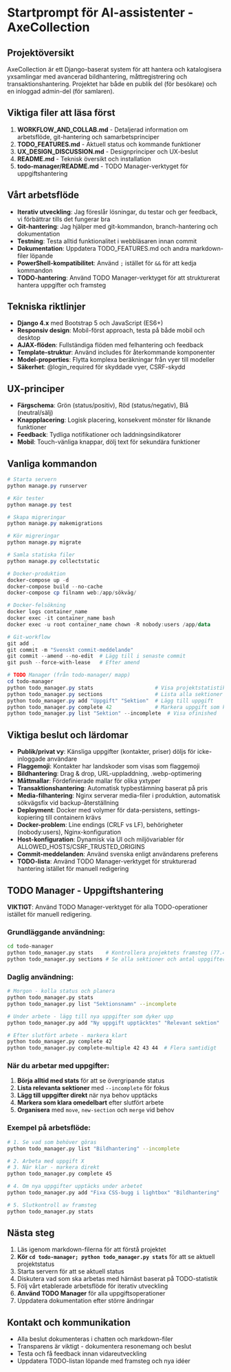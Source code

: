 # Startprompt för AI-assistenter - AxeCollection

## Projektöversikt
AxeCollection är ett Django-baserat system för att hantera och katalogisera yxsamlingar med avancerad bildhantering, måttregistrering och transaktionshantering. Projektet har både en publik del (för besökare) och en inloggad admin-del (för samlaren).

## Viktiga filer att läsa först
1. **WORKFLOW_AND_COLLAB.md** - Detaljerad information om arbetsflöde, git-hantering och samarbetsprinciper
2. **TODO_FEATURES.md** - Aktuell status och kommande funktioner
3. **UX_DESIGN_DISCUSSION.md** - Designprinciper och UX-beslut
4. **README.md** - Teknisk översikt och installation
5. **todo-manager/README.md** - TODO Manager-verktyget för uppgiftshantering

## Vårt arbetsflöde
- **Iterativ utveckling**: Jag föreslår lösningar, du testar och ger feedback, vi förbättrar tills det fungerar bra
- **Git-hantering**: Jag hjälper med git-kommandon, branch-hantering och dokumentation
- **Testning**: Testa alltid funktionalitet i webbläsaren innan commit
- **Dokumentation**: Uppdatera TODO_FEATURES.md och andra markdown-filer löpande
- **PowerShell-kompatibilitet**: Använd `;` istället för `&&` för att kedja kommandon
- **TODO-hantering**: Använd TODO Manager-verktyget för att strukturerat hantera uppgifter och framsteg

## Tekniska riktlinjer
- **Django 4.x** med Bootstrap 5 och JavaScript (ES6+)
- **Responsiv design**: Mobil-först approach, testa på både mobil och desktop
- **AJAX-flöden**: Fullständiga flöden med felhantering och feedback
- **Template-struktur**: Använd includes för återkommande komponenter
- **Model-properties**: Flytta komplexa beräkningar från vyer till modeller
- **Säkerhet**: @login_required för skyddade vyer, CSRF-skydd

## UX-principer
- **Färgschema**: Grön (status/positiv), Röd (status/negativ), Blå (neutral/sälj)
- **Knappplacering**: Logisk placering, konsekvent mönster för liknande funktioner
- **Feedback**: Tydliga notifikationer och laddningsindikatorer
- **Mobil**: Touch-vänliga knappar, dölj text för sekundära funktioner

## Vanliga kommandon
```powershell
# Starta servern
python manage.py runserver

# Kör tester
python manage.py test

# Skapa migreringar
python manage.py makemigrations

# Kör migreringar
python manage.py migrate

# Samla statiska filer
python manage.py collectstatic

# Docker-produktion
docker-compose up -d
docker-compose build --no-cache
docker-compose cp filnamn web:/app/sökväg/

# Docker-felsökning
docker logs container_name
docker exec -it container_name bash
docker exec -u root container_name chown -R nobody:users /app/data

# Git-workflow
git add .
git commit -m "Svenskt commit-meddelande"
git commit --amend --no-edit  # Lägg till i senaste commit
git push --force-with-lease   # Efter amend

# TODO Manager (från todo-manager/ mapp)
cd todo-manager
python todo_manager.py stats                    # Visa projektstatistik
python todo_manager.py sections                 # Lista alla sektioner
python todo_manager.py add "Uppgift" "Sektion"  # Lägg till uppgift
python todo_manager.py complete 42              # Markera uppgift som klar
python todo_manager.py list "Sektion" --incomplete  # Visa ofinished
```

## Viktiga beslut och lärdomar
- **Publik/privat vy**: Känsliga uppgifter (kontakter, priser) döljs för icke-inloggade användare
- **Flaggemoji**: Kontakter har landskoder som visas som flaggemoji
- **Bildhantering**: Drag & drop, URL-uppladdning, .webp-optimering
- **Måttmallar**: Fördefinierade mallar för olika yxtyper
- **Transaktionshantering**: Automatisk typbestämning baserat på pris
- **Media-filhantering**: Nginx serverar media-filer i produktion, automatisk sökvägsfix vid backup-återställning
- **Deployment**: Docker med volymer för data-persistens, settings-kopiering till containern krävs
- **Docker-problem**: Line endings (CRLF vs LF), behörigheter (nobody:users), Nginx-konfiguration
- **Host-konfiguration**: Dynamisk via UI och miljövariabler för ALLOWED_HOSTS/CSRF_TRUSTED_ORIGINS
- **Commit-meddelanden**: Använd svenska enligt användarens preferens
- **TODO-lista**: Använd TODO Manager-verktyget för strukturerad hantering istället för manuell redigering

## TODO Manager - Uppgiftshantering

**VIKTIGT**: Använd TODO Manager-verktyget för alla TODO-operationer istället för manuell redigering.

### Grundläggande användning:
```bash
cd todo-manager
python todo_manager.py stats    # Kontrollera projektets framsteg (77.4% klart)
python todo_manager.py sections # Se alla sektioner och antal uppgifter
```

### Daglig användning:
```bash
# Morgon - kolla status och planera
python todo_manager.py stats
python todo_manager.py list "Sektionsnamn" --incomplete

# Under arbete - lägg till nya uppgifter som dyker upp
python todo_manager.py add "Ny uppgift upptäcktes" "Relevant sektion"

# Efter slutfört arbete - markera klart
python todo_manager.py complete 42
python todo_manager.py complete-multiple 42 43 44  # Flera samtidigt
```

### När du arbetar med uppgifter:
1. **Börja alltid med stats** för att se övergripande status
2. **Lista relevanta sektioner** med `--incomplete` för fokus
3. **Lägg till uppgifter direkt** när nya behov upptäcks
4. **Markera som klara omedelbart** efter slutfört arbete
5. **Organisera** med `move`, `new-section` och `merge` vid behov

### Exempel på arbetsflöde:
```bash
# 1. Se vad som behöver göras
python todo_manager.py list "Bildhantering" --incomplete

# 2. Arbeta med uppgift X
# 3. När klar - markera direkt
python todo_manager.py complete 45

# 4. Om nya uppgifter upptäcks under arbetet
python todo_manager.py add "Fixa CSS-bugg i lightbox" "Bildhantering"

# 5. Slutkontroll av framsteg
python todo_manager.py stats
```

## Nästa steg
1. Läs igenom markdown-filerna för att förstå projektet
2. **Kör `cd todo-manager; python todo_manager.py stats`** för att se aktuell projektstatus
3. Starta servern för att se aktuell status
4. Diskutera vad som ska arbetas med härnäst baserat på TODO-statistik
5. Följ vårt etablerade arbetsflöde för iterativ utveckling
6. **Använd TODO Manager** för alla uppgiftsoperationer
7. Uppdatera dokumentation efter större ändringar

## Kontakt och kommunikation
- Alla beslut dokumenteras i chatten och markdown-filer
- Transparens är viktigt - dokumentera resonemang och beslut
- Testa och få feedback innan vidareutveckling
- Uppdatera TODO-listan löpande med framsteg och nya idéer 